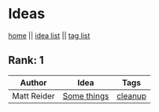 # Ideas

[home](index.md) || [idea list](ideas.md) || [tag list](tags.md)

## Rank: 1

| Author | Idea | Tags |
|---|---|---|
| Matt Reider | [Some things](ideas/some-things.md) | [cleanup](tags/cleanup.md) |
